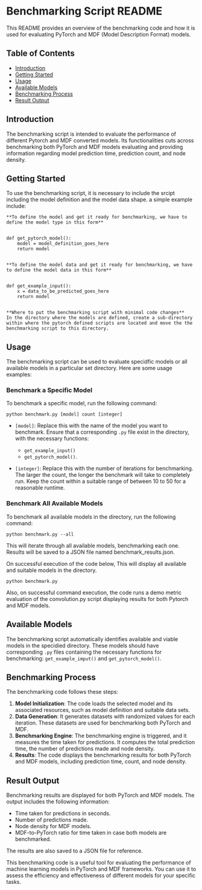 # Benchmarking Script README
This README provides an overview of the benchmarking code and how it is used for evaluating PyTorch and MDF (Model Description Format) models.

## Table of Contents
- [Introduction](#introduction)
- [Getting Started](#getting-started)
- [Usage](#usage)
- [Available Models](#available-models)
- [Benchmarking Process](#benchmarking-process)
- [Result Output](#result-output)

## Introduction
The benchmarking script is intended to evaluate the performance of different Pytorch and MDF converted models. Its functionalities cuts across benchmarking both PyTorch and MDF models evaluating and providing information regarding model prediction time, prediction count, and node density.

## Getting Started
To use the benchmarking script, it is necessary to include the srcipt including the model definition and the model data shape. a simple example include:

    **To define the model and get it ready for benchmarking, we have to define the model type in this form**

    
    def get_pytorch_model():
        model = model_definition_goes_here
        return model
    

    **To define the model data and get it ready for benchmarking, we have to define the model data in this form**

    
    def get_example_input():
        x = data_to_be_predicted_goes_here
        return model
    

    **Where to put the benchmarking script with minimal code changes**
    In the directory where the models are defined, create a sub-directory within where the pytorch defined scripts are located and move the the benchmarking script to this directory.

## Usage
The benchmarking script can be used to evaluate specidfic models or all available models in a particular set directory. Here are some usage examples:

### **Benchmark a Specific Model**
To benchmark a specific model, run the following command:

```
python benchmark.py [model] count [integer]
```

- `[model]`: Replace this with the name of the model you want to benchmark. Ensure that a corresponding `.py` file exist in the directory, with the necessary functions:
    - `get_example_input()`
    - `get_pytorch_model()`.

- `[integer]`: Replace this with the number of iterations for benchmarking. The larger the count, the longer the benchmark will take to completely run. Keep the count within a suitable range of between 10 to 50 for a reasonable runtime.

### **Benchmark All Available Models**
To benchmark all available models in the directory, run the following command:

```
python benchmark.py --all
```

This will iterate through all available models, benchmarking each one. Results will be saved to a JSON file named benchmark_results.json.

On successful execution of the code below, This will display all available and suitable models in the directory.

```
python benchmark.py
```

Also, on successful command execution, the code runs a demo metric evaluation of the convolution.py script displaying results for both Pytorch and MDF models.

## Available Models
The benchmarking script automatically identifies available and viable models in the specidied directory. These models should have corresponding `.py` files containing the necessary functions for benchmarking: `get_example_imput()` and `get_pytorch_model()`.

## Benchmarking Process
The benchmarking code follows these steps:
1. **Model Initialization**: The code loads the selected model and its associated resources, such as model definition and suitable data sets.
2. **Data Generation**: It generates datasets with randomized values for each iteration. These datasets are used for benchmarking both PyTorch and MDF.
3. **Benchmarking Engine**: The benchmarking engine is triggered, and it measures the time taken for predictions. It computes the total prediction time, the number of predictions made and node density.
4. **Results**: The code displays the benchmarking results for both PyTorch and MDF models, including prediction time, count, and node density.

## Result Output
Benchmarking results are displayed for both PyTorch and MDF models. The output includes the following information:
- Time taken for predictions in seconds.
- Number of predictions made.
- Node density for MDF models.
- MDF-to-PyTorch ratio for time taken in case both models are benchmarked.

The results are also saved to a JSON file for reference.

This benchmarking code is a useful tool for evaluating the performance of machine learning models in PyTorch and MDF frameworks. You can use it to assess the efficiency and effectiveness of different models for your specific tasks.
